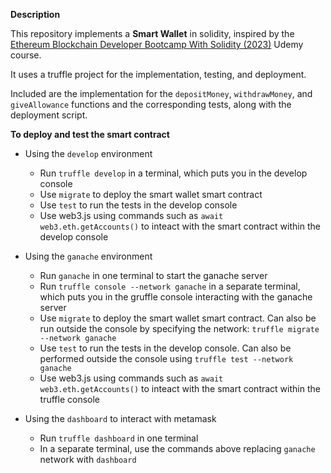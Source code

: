 **Description**

This repository implements a **Smart Wallet** in solidity, inspired by the [Ethereum Blockchain Developer Bootcamp With Solidity (2023)](https://www.udemy.com/course/blockchain-developer/) Udemy course.

It uses a truffle project for the implementation, testing, and deployment. 

Included are the implementation for the `depositMoney`, `withdrawMoney`, and `giveAllowance` functions and the corresponding tests, along with the deployment script.

**To deploy and test the smart contract**
* Using the `develop` environment
  * Run `truffle develop` in a terminal, which puts you in the develop console
  * Use `migrate` to deploy the smart wallet smart contract
  * Use `test` to run the tests in the develop console
  * Use web3.js using commands such as `await web3.eth.getAccounts()` to inteact with the smart contract within the develop console

* Using the `ganache` environment
  * Run `ganache` in one terminal to start the ganache server
  * Run `truffle console --network ganache` in a separate terminal, which puts you in the gruffle console interacting with the ganache server
  * Use `migrate` to deploy the smart wallet smart contract. Can also be run outside the console by specifying the network: `truffle migrate --network ganache`
  * Use `test` to run the tests in the develop console. Can also be performed outside the console using `truffle test --network ganache`
  * Use web3.js using commands such as `await web3.eth.getAccounts()` to inteact with the smart contract within the truffle console

* Using the `dashboard` to interact with metamask
  * Run `truffle dashboard` in one terminal
  * In a separate terminal, use the commands above replacing `ganache` network with `dashboard`
